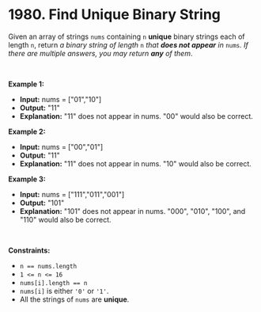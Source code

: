 # 1980. Find Unique Binary String

Given an array of strings `nums` containing `n` **unique** binary strings each of length `n`, return _a binary string of length_ `n` _that **does not appear** in_ `nums`_. If there are multiple answers, you may return **any** of them_.

<br/>

**Example 1:**
- **Input:** nums = \["01","10"\]
- **Output:** "11"
- **Explanation:** "11" does not appear in nums. "00" would also be correct.

**Example 2:**
- **Input:** nums = \["00","01"\]
- **Output:** "11"
- **Explanation:** "11" does not appear in nums. "10" would also be correct.

**Example 3:**
- **Input:** nums = \["111","011","001"\]
- **Output:** "101"
- **Explanation:** "101" does not appear in nums. "000", "010", "100", and "110" would also be correct.

<br/>

**Constraints:**

*   `n == nums.length`
*   `1 <= n <= 16`
*   `nums[i].length == n`
*   `nums[i]` is either `'0'` or `'1'`.
*   All the strings of `nums` are **unique**.